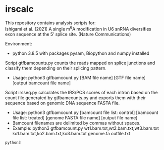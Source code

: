 # irscalc

This repository contains analysis scripts for:<br>
Ishigami et al. (2021) A single m<sup>6</sup>A modification in U6 snRNA diversifies exon sequence at the 5’ splice site. (Nature Communications)<br>

Environment:<br>
- python 3.8.5 with packages pysam, Biopython and numpy installed<br>

Script gtfbamcounts.py counts the reads mapped on splice junctions and classify them depending on their splicing pattern.<br>
- Usage: python3 gtfbamcount.py [BAM file name] [GTF file name] [output bamcount file name]<br>

Script irsseq.py calculates the IRS/PCS scores of each intron based on the count file generated by gtfbamcounts.py and exports them with their sequence based on genomic DNA sequence FASTA file.<br>
- Usage: python3 gtfbamcount.py [bamcount file list: control] [bamcount file list: treated] [genome FASTA file name] [output file name]<br>
- Bamcount filenames are delimited by commas without spaces.<br>
- Example: python3 gtfbamcount.py wt1.bam.txt,wt2.bam.txt,wt3.bam.txt ko1.bam.txt,ko2.bam.txt,ko3.bam.txt genome.fa outfile.txt<br>

```python3 ```
